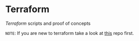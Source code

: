 # Terraform 
*Terraform* scripts and proof of concepts
<br/>

`NOTE`: If you are new to terraform take a look at <a href="https://github.com/R3DRUN3/terraform-best-practices">this</a> repo first.